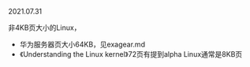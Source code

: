 2021.07.31

非4KB页大小的Linux，

* 华为服务器页大小64KB，见exagear.md
* 《Understanding the Linux kernel》72页有提到alpha Linux通常是8KB页